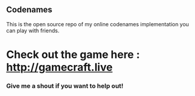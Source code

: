 ## Codenames 
This is the open source repo of my online codenames implementation you can play with friends.

# Check out the game here : http://gamecraft.live

### Give me a shout if you want to help out!
